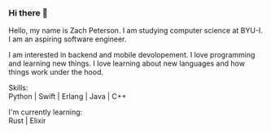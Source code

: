 ### Hi there 👋

Hello, my name is Zach Peterson. I am studying computer science at BYU-I. I am an aspiring software engineer.

I am interested in backend and mobile devolopement. I love programming and learning new things. I love learning about new languages and how things work under the hood.

Skills: <br>
Python | Swift | Erlang | Java | C++

I'm currently learning: <br>
Rust | Elixir
<!--
**zachpeterson13/zachpeterson13** is a ✨ _special_ ✨ repository because its `README.md` (this file) appears on your GitHub profile.

Here are some ideas to get you started:

- 🔭 I’m currently working on ...
- 🌱 I’m currently learning ...
- 👯 I’m looking to collaborate on ...
- 🤔 I’m looking for help with ...
- 💬 Ask me about ...
- 📫 How to reach me: ...
- 😄 Pronouns: ...
- ⚡ Fun fact: ...
-->
